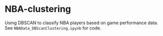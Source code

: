# NBA-clustering

Using DBSCAN to classify NBA players based on game performance data. See `NBAData_DBScanClustering.ipynb` for code.
